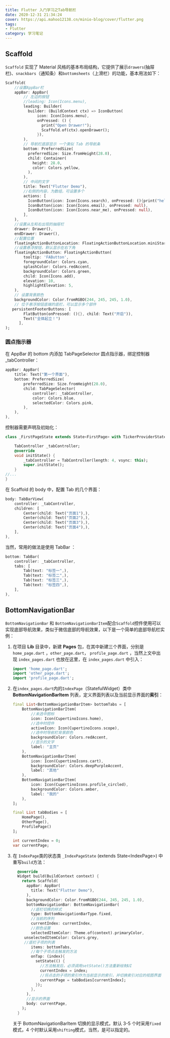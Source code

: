 ```yaml
---
title: Flutter 入门学习之Tab导航栏
date: 2020-12-31 21:34:24
cover: https://api.mahoo12138.cn/minio-blog/cover/flutter.png
tags: 
- Flutter
category: 学习笔记
---
```


## Scaffold

`Scaffold` 实现了 Material 风格的基本布局结构，它提供了展示`drawers`(抽屉栏)、`snackbars`（通知条）和`bottomsheets`（上滑栏）的功能，基本用法如下：

```dart
Scaffold(
    //设置AppBar栏 
    appBar: AppBar(
        // 左边的按钮
        //leading: Icon(Icons.menu),
        leading: Builder(
          builder: (BuildContext ctx) => IconButton(
              icon: Icon(Icons.menu),
              onPressed: () {
                print("Open Drawer!");
                Scaffold.of(ctx).openDrawer();
              }),
        ),
        // 导航栏底部显示 一个类似 Tab 的导航条
        bottom: PreferredSize(
          preferredSize: Size.fromHeight(28.0),
          child: Container(
            height: 28.0,
            color: Colors.yellow,
          ),
        ),
        // 中间的文字
        title: Text("Flutter Demo"),
        //右侧的内容，为数组，可设置多个
        actions: [
          IconButton(icon: Icon(Icons.search), onPressed: (){print("hello");}),
          IconButton(icon: Icon(Icons.email), onPressed: null),
          IconButton(icon: Icon(Icons.near_me), onPressed: null),
        ],
    ),
    //设置从左和右出现的抽屉栏
    drawer: Drawer(),
  	endDrawer: Drawer(),
    //配置位置
    floatingActionButtonLocation: FloatingActionButtonLocation.miniStartFloat,
    //设置悬浮按钮，默认显示在右下角
    floatingActionButton: FloatingActionButton(
    	tooltip: 'FAButton',
        foregroundColor: Colors.cyan,
        splashColor: Colors.redAccent,
        backgroundColor: Colors.green,
        child: Icon(Icons.add),
		elevation: 10,
        highlightElevation: 5,
    ),
    // 设置背景颜色
    backgroundColor: Color.fromRGBO(244, 245, 245, 1.0),
    // 位于悬浮按钮底端的底栏，可以显示多个部件
   persistentFooterButtons: [
        FlatButton(onPressed: (){}, child: Text("开启")),
        Text("全体起立！")
      ],
);
```

### 圆点指示器

在 AppBar 的 bottom 内添加 TabPageSelector 圆点指示器，绑定控制器 _tabController：

```dart
appBar: AppBar(
    title: Text("第一个界面"),
    bottom: PreferredSize(
        preferredSize: Size.fromHeight(28.0),
        child: TabPageSelector(
            controller: _tabController,
            color: Colors.blue,
            selectedColor: Colors.pink,
        ),
    ),
),
```

控制器需要声明及初始化：

```dart
class _FirstPageState extends State<FirstPage> with TickerProviderStateMixin {

    TabController _tabController;
    @override
    void initState() {
        _tabController = TabController(length: 4, vsync: this);
        super.initState();
    }
//...
}
```

在 Scaffold 的 body 中，配置 Tab 的几个界面：

```dart
body: TabBarView(
    controller: _tabController,
    children: [
        Center(child: Text("页面1"),),
        Center(child: Text("页面2"),),
        Center(child: Text("页面3"),),
        Center(child: Text("页面4"),),
    ],
),
```

当然，常用的做法是使用 TabBar ：

```dart
bottom: TabBar(
    controller: _tabController,
    tabs: [
        Tab(text: "标签一",),
        Tab(text: "标签二",),
        Tab(text: "标签三",),
        Tab(text: "标签四",),
    ],
),
```



## BottomNavigationBar

`BottomNavigationBar` 和 `BottomNavigationBarItem`配合`Scaffold`控件使用可以实现底部导航效果，类似于微信底部的导航效果，以下是一个简单的底部导航栏实例：

1. 在项目 **Lib** 目录中，新建 **Pages** 包，在其中新建三个界面，分别是`home_page.dart` ，`other_page.dart`， `profile_page.dart` ，当然上文中出现 `index_pages.dart` 也放在这里，在 `index_pages.dart` 中引入：

   ```dart
   import 'home_page.dart';
   import 'other_page.dart';
   import 'profile_page.dart';
   ```

2. 在`index_pages.dart`内的`IndexPage`（StatefulWidget）类中 **BottomNavigationBarItem** 列表，定义界面列表以及当前显示界面的**索引**：

   ```dart
   final List<BottomNavigationBarItem> bottomTabs = [
       BottomNavigationBarItem(
           //未选中图标
           icon: Icon(CupertinoIcons.home),
           //选中时控件
           activeIcon: Icon(CupertinoIcons.scope),
           //选中时导航栏背景颜色
           backgroundColor: Colors.redAccent,
           //显示的文字
           label: "主页"
       ),
       BottomNavigationBarItem(
           icon: Icon(CupertinoIcons.cart),
           backgroundColor: Colors.deepPurpleAccent,
           label: "其他"
       ),
       BottomNavigationBarItem(
           icon: Icon(CupertinoIcons.profile_circled),
           backgroundColor: Colors.amber,
           label: "我的"
       ),
   ];
   
   final List tabBodies = [
       HomePage(),
       OtherPage(),
       ProfilePage()
   ];
   
   int currentIndex = 0;
   var currentPage;
   ```

3. 在 `IndexPage`类的状态类 `_IndexPageState` (extends State\<IndexPage\>) 中重写`build`方法：

   ```dart
     @override
     Widget build(BuildContext context) {
       return Scaffold(
         appBar: AppBar(
           title: Text("Flutter Demo"),
         ),
         backgroundColor: Color.fromRGBO(244, 245, 245, 1.0),
         bottomNavigationBar: BottomNavigationBar(
           //底栏切换的样式
           type: BottomNavigationBarType.fixed,
           //当前的序列
           currentIndex: currentIndex,
           //颜色设置
           selectedItemColor: Theme.of(context).primaryColor,
       	unselectedItemColor: Colors.grey,
   		//底栏子项的列表
           items: bottomTabs,
           //每个子项点击触发的方法
           onTap: (index){
             setState(() {
               //方法触发后，必须调用setState()方法重新绘制UI
               currentIndex = index;
               //将点击的子项的索引作为当前显示的索引，并切换索引对应的视图界面
               currentPage = tabBodies[currentIndex];
             });
           },
         ),
         //显示的界面
         body: currentPage,
       );
     }
   ```

   关于 BottomNavigationBarItem 切换的显示模式，默认 3-5 个时采用`fixed`模式，4 个时默认采用`shifting`模式，当然，是可以指定的。
